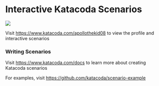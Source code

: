 # Interactive Katacoda Scenarios

[![](http://shields.katacoda.com/katacoda/apollothekid08/count.svg)](https://www.katacoda.com/apollothekid08 "Get your profile on Katacoda.com")

Visit https://www.katacoda.com/apollothekid08 to view the profile and interactive scenarios

### Writing Scenarios
Visit https://www.katacoda.com/docs to learn more about creating Katacoda scenarios

For examples, visit https://github.com/katacoda/scenario-example
